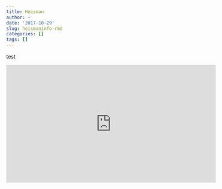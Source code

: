 ```yaml
---
title: Heisman 
author: ~
date: '2017-10-29'
slug: heismaninfo-rmd
categories: []
tags: []
---
```



test 
<iframe width="560" height="315" src="https://jpf5046.shinyapps.io/HeismanCompare/" frameborder="0" allowfullscreen></iframe>
